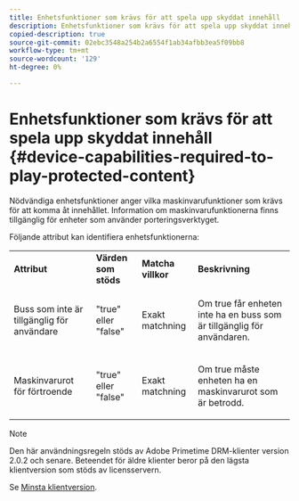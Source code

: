 ```yaml
---
title: Enhetsfunktioner som krävs för att spela upp skyddat innehåll
description: Enhetsfunktioner som krävs för att spela upp skyddat innehåll
copied-description: true
source-git-commit: 02ebc3548a254b2a6554f1ab34afbb3ea5f09bb8
workflow-type: tm+mt
source-wordcount: '129'
ht-degree: 0%

---
```


# Enhetsfunktioner som krävs för att spela upp skyddat innehåll {#device-capabilities-required-to-play-protected-content}

Nödvändiga enhetsfunktioner anger vilka maskinvarufunktioner som krävs för att komma åt innehållet. Information om maskinvarufunktionerna finns tillgänglig för enheter som använder porteringsverktyget.

Följande attribut kan identifiera enhetsfunktionerna:

<table id="table_v3n_fks_n4"> 
 <tbody> 
  <tr> 
   <td><b>Attribut</b> </td> 
   <td><b>Värden som stöds</b> </td> 
   <td><b>Matcha villkor</b> </td> 
   <td><b>Beskrivning</b> </td> 
  </tr> 
  <tr> 
   <td colname="1" class="- topic/entry "> <p class="- topic/p ">Buss som inte är tillgänglig för användare </p> </td> 
   <td colname="2" class="- topic/entry "> <p class="- topic/p ">"true" eller "false" </p> </td> 
   <td colname="3" class="- topic/entry "> <p class="- topic/p ">Exakt matchning </p> </td> 
   <td colname="4" class="- topic/entry "> <p class="- topic/p ">Om true får enheten inte ha en buss som är tillgänglig för användaren. </p> </td> 
  </tr> 
  <tr> 
   <td colname="1" class="- topic/entry "> <p class="- topic/p ">Maskinvarurot för förtroende </p> </td> 
   <td colname="2" class="- topic/entry "> <p class="- topic/p ">"true" eller "false" </p> </td> 
   <td colname="3" class="- topic/entry "> <p class="- topic/p ">Exakt matchning </p> </td> 
   <td colname="4" class="- topic/entry "> <p class="- topic/p ">Om true måste enheten ha en maskinvarurot som är betrodd. </p> </td> 
  </tr> 
 </tbody> 
</table>

>[!NOTE]
>
>Den här användningsregeln stöds av Adobe Primetime DRM-klienter version 2.0.2 och senare. Beteendet för äldre klienter beror på den lägsta klientversion som stöds av licensservern.
>
>Se [Minsta klientversion](../../../../protecting-content/setting-up-the-sdk/setup-dev-env.md).
